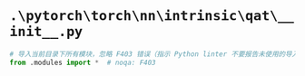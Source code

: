 # `.\pytorch\torch\nn\intrinsic\qat\__init__.py`

```py
# 导入当前目录下所有模块，忽略 F403 错误（指示 Python linter 不要报告未使用的导入）
from .modules import *  # noqa: F403
```